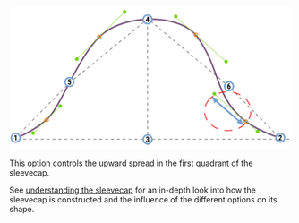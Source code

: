 
![The upward spread in the first quadrant of the sleevecap](./sleevecapq1spread2.svg)

This option controls the upward spread in the first quadrant of the sleevecap.

<Tip>

See [understanding the sleevecap](/docs/patterns/brian/options#understanding-the-sleevecap) for an in-depth look into how the sleevecap is constructed and the influence of the different options on its shape.

</Tip>